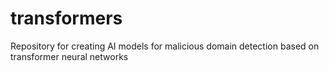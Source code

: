 # transformers
Repository for creating AI models for malicious domain detection based on transformer neural networks
